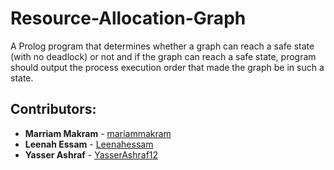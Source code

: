 # Resource-Allocation-Graph
A Prolog program that determines whether a graph can reach a safe state (with no deadlock) or not and if the graph can reach a safe state, program should output the process execution order that made the graph be in such a state.


## Contributors:
* **Marriam Makram**  - [mariammakram](https://github.com/mariammakram)
* **Leenah Essam**  - [Leenahessam](https://github.com/Leenahessam)
* **Yasser Ashraf**  - [YasserAshraf12](https://github.com/YasserAshraf12)
